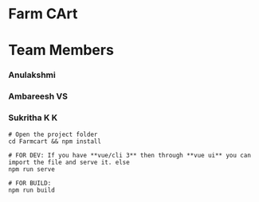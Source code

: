 # Farm CArt

# Team Members

### Anulakshmi

### Ambareesh VS

### Sukritha K K
```
# Open the project folder
cd Farmcart && npm install

# FOR DEV: If you have **vue/cli 3** then through **vue ui** you can import the file and serve it. else 
npm run serve

# FOR BUILD: 
npm run build
```